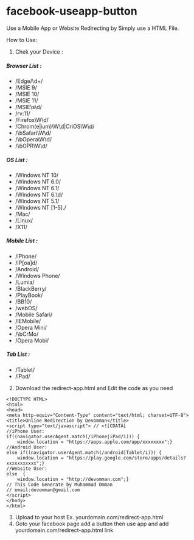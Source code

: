 # facebook-useapp-button
Use a Mobile App or Website Redirecting by Simply use a HTML File.

How to Use:
1) Chek your Device :
##### Browser List :
- /Edge\/\d+/
- /MSIE 9/
- /MSIE 10/
- /MSIE 11/
- /MSIE\s\d/
- /rv\:11/
- /Firefox\W\d/
- /Chrom(e|ium)\W\d|CriOS\W\d/
- /\bSafari\W\d/
- /\bOpera\W\d/
- /\bOPR\W\d/

##### OS List :
- /Windows NT 10/
- /Windows NT 6\.0/
- /Windows NT 6\.1/
- /Windows NT 6\.\d/
- /Windows NT 5\.1/
- /Windows NT [1-5]\./
- /Mac/
- /Linux/
- /X11/
##### Mobile List :
- /iPhone/
- /iP[oa]d/
- /Android/
- /Windows Phone/
- /Lumia/
- /BlackBerry/
- /PlayBook/
- /BB10/
- /webOS/
- /Mobile Safari/
- /IEMobile/
- /Opera Mini/
- /\bCrMo\/
- /Opera Mobi/

##### Tab List :
- /Tablet/
- /iPad/


2) Download the redirect-app.html and Edit the code as you need
```
<!DOCTYPE HTML>
<html>
<head>
<meta http-equiv="Content-Type" content="text/html; charset=UTF-8">
<title>Online Redirection by Devomman</title>
<script type="text/javascript"> // <![CDATA[
//iPhone User:
if((navigator.userAgent.match(/iPhone|iPad/i))) {
    window.location = "https://apps.apple.com/app/xxxxxxxx";}
//Android User:
else if((navigator.userAgent.match(/android|Tablet/i))) {
    window.location = "https://play.google.com/store/apps/details?xxxxxxxxxxx";}
//Website User:
else  {
    window.location = "http://devomman.com";}
// This Code Generate by Muhammad Omman
// email:devomman@gmail.com
</script>
</body>
</html>
```
3) Upload to your host
Ex. yourdomain.com/redirect-app.html
4) Goto your facebook page add a button then use app and add yourdomain.com/redirect-app.html link
